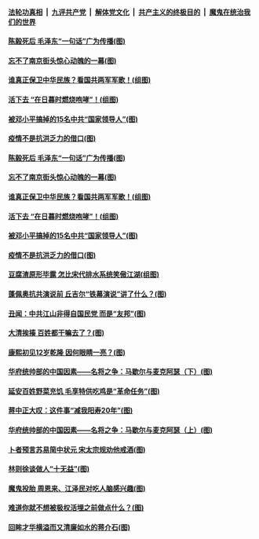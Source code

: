 ####  [法轮功真相](../../../../basic/blob/master/README.md?t=08032131) &nbsp;|&nbsp; [九评共产党](../../../../9ping.md/blob/master/README.md?t=08032131) &nbsp;|&nbsp; [解体党文化](../../../../jtdwh.md/blob/master/README.md?t=08032131)  &nbsp;|&nbsp; [共产主义的终极目的](../../../../gczydzjmd.md/blob/master/README.md?t=08032131) &nbsp;|&nbsp; [魔鬼在统治我们的世界](../../../../mgztzwmdsj.md/blob/master/README.md?t=08032131) 

#### [陈毅死后 毛泽东“一句话”广为传播(图)](../pages/p6/941648.md?t=08032131) 

#### [忘不了南京街头惊心动魄的一幕(图)](../pages/p6/940295.md?t=08032131) 

#### [谁真正保卫中华民族？看国共两军军歌！(组图)](../pages/p6/940537.md?t=08032131) 

#### [活下去 “在日暮时燃烧咆哮”！(组图)](../pages/p6/940475.md?t=08032131) 

#### [被邓小平搞掉的15名中共“国家领导人”(图)](../pages/p6/937973.md?t=08032131) 

#### [疫情不是抗洪乏力的借口(图)](../pages/p6/940959.md?t=08032131) 

#### [陈毅死后 毛泽东“一句话”广为传播(图)](../pages/p6/941648.md?t=08032131) 

#### [忘不了南京街头惊心动魄的一幕(图)](../pages/p6/940295.md?t=08032131) 

#### [谁真正保卫中华民族？看国共两军军歌！(组图)](../pages/p6/940537.md?t=08032131) 

#### [活下去 “在日暮时燃烧咆哮”！(组图)](../pages/p6/940475.md?t=08032131) 

#### [被邓小平搞掉的15名中共“国家领导人”(图)](../pages/p6/937973.md?t=08032131) 

#### [疫情不是抗洪乏力的借口(图)](../pages/p6/940959.md?t=08032131) 

#### [豆腐渣原形毕露 怎比宋代排水系统笑傲江湖(组图)](../pages/p6/940859.md?t=08032131) 

#### [蓬佩奥抗共演说前 丘吉尔“铁幕演说”讲了什么？(图)](../pages/p6/941482.md?t=08032131) 

#### [丑闻：中共江山非得自国民党 而是“友邦”(图)](../pages/p6/939977.md?t=08032131) 

#### [大清挨揍 百姓都干嘛去了？(图)](../pages/p6/941291.md?t=08032131) 

#### [康熙初见12岁乾隆 因何眼睛一亮？(图)](../pages/p6/939993.md?t=08032131) 

#### [华府统帅部的中国因素——名将之争：马歇尔与麦克阿瑟（下）(图)](../pages/p6/941227.md?t=08032131) 

#### [延安百姓野菜充饥 毛享特供吃鸡是“革命任务”(图)](../pages/p6/940536.md?t=08032131) 

#### [蒋中正大叹：这件事“减我阳寿20年”(图)](../pages/p6/939923.md?t=08032131) 

#### [华府统帅部的中国因素——名将之争：马歇尔与麦克阿瑟（上）(图)](../pages/p6/941226.md?t=08032131) 

#### [卜者预言苏易简中状元 宋太宗规劝他戒酒(图)](../pages/p6/940958.md?t=08032131) 

#### [林则徐谈做人“十无益”(图)](../pages/p6/940260.md?t=08032131) 

#### [魔鬼投胎 周恩来、江泽民对吃人脑感兴趣(图)](../pages/p6/940261.md?t=08032131) 

#### [难道你就不想被极权活埋之前做点什么？(图)](../pages/p6/941014.md?t=08032131) 

#### [回眸才华横溢而又清廉如水的蒋介石(图)](../pages/p6/940258.md?t=08032131) 

